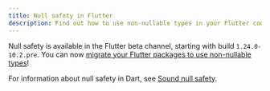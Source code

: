 ```yaml
---
title: Null safety in Flutter
description: Find out how to use non-nullable types in your Flutter code.
---
```


Null safety is available in the Flutter beta channel,
starting with build `1.24.0-10.2.pre`.
You can now [migrate your Flutter packages to use non-nullable types][migration guide]!

For information about null safety in Dart,
see [Sound null safety][].

[migration guide]: {{site.dart-site}}/null-safety/migration-guide
[Sound null safety]: {{site.dart-site}}/null-safety
